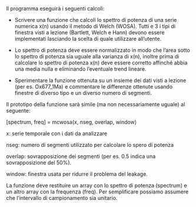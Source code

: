 Il programma eseguirà i seguenti calcoli:

- Scrivere una funzione che calcoli lo spettro di potenza di una serie numerica x(n) usando il metodo di Welch (WOSA). Tutti e 3 i tipi di finestra visti a lezione (Bartlett, Welch e Hann) devono essere implementati lasciando la scelta di quale utilizzare all’utente.

- Lo spettro di potenza deve essere normalizzato in modo che l’area sotto lo spettro di potenza  sia uguale alla varianza di x(n), inoltre prima di calcolare lo spettro di potenza x(n) deve essere corretto affinché abbia una media nulla e eliminando l’eventuale trend lineare.

- Sperimentare la funzione ottenuta su un insieme dei dati visti a lezione (per es. Ox677_1Ma) e commentare le differenze ottenute usando finestre di diverso tipo e un diverso numero di segmenti.

Il prototipo della funzione sarà simile (ma non necessariamente uguale) al seguente:

[spectrum, freq] = mcwosa(x, nseg, overlap, window) 

x: serie temporale con i dati da analizzare

nseg: numero di segmenti utilizzato per calcolare lo spero di potenza

overlap: sovrapposizione dei segmenti (per es. 0.5 indica una sovrapposizione del 50%).

window: finestra usata per ridurre il problema del leakage.


La funzione deve restituire un array con lo spettro di potenza  (spectrum) e un altro array con la frequenza (freq). Per semplificare possiamo assumere che l’intervallo di campionamento sia unitario.
